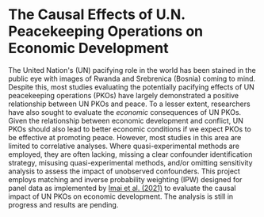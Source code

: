 # The Causal Effects of U.N. Peacekeeping Operations on Economic Development

The United Nation's (UN) pacifying role in the world has been stained in the public eye with images of Rwanda and Srebrenica (Bosnia) coming to mind. Despite this, most studies evaluating the potentially pacifying effects of UN peacekeeping operations (PKOs) have largely demonstrated a positive relationship between UN PKOs and peace. To a lesser extent, researchers have also sought to evaluate the *economic* consequences of UN PKOs. Given the relationship between economic development and conflict, UN PKOs should also lead to better economic conditions if we expect PKOs to be effective at promoting peace. However, most studies in this area are limited to correlative analyses. Where quasi-experimental methods are employed, they are often lacking, missing a clear confounder identification strategy, misusing quasi-experimental methods, and/or omitting sensitivity analysis to assess the impact of unobserved confounders. This project employs matching and inverse probability weighting (IPW) designed for panel data as implemented by [Imai et al. (2021)](https://onlinelibrary.wiley.com/doi/abs/10.1111/ajps.12685) to evaluate the causal impact of UN PKOs on economic development. The analysis is still in progress and results are pending.
